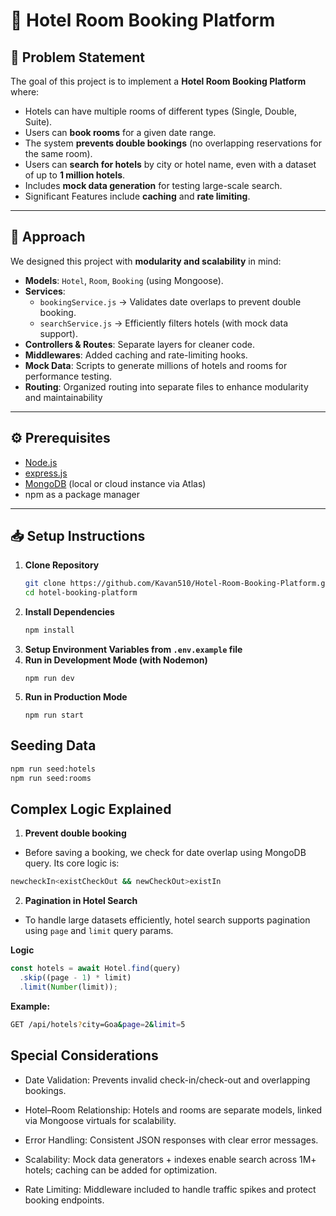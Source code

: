 # 🏨 Hotel Room Booking Platform

## 📌 Problem Statement
The goal of this project is to implement a **Hotel Room Booking Platform** where:
- Hotels can have multiple rooms of different types (Single, Double, Suite).
- Users can **book rooms** for a given date range.
- The system **prevents double bookings** (no overlapping reservations for the same room).
- Users can **search for hotels** by city or hotel name, even with a dataset of up to **1 million hotels**.
- Includes **mock data generation** for testing large-scale search.
- Significant Features include **caching** and **rate limiting**.

---

## 🚀 Approach
We designed this project with **modularity and scalability** in mind:
- **Models**: `Hotel`, `Room`, `Booking` (using Mongoose).
- **Services**:  
  - `bookingService.js` → Validates date overlaps to prevent double booking.  
  - `searchService.js` → Efficiently filters hotels (with mock data support).
- **Controllers & Routes**: Separate layers for cleaner code.
- **Middlewares**: Added caching and rate-limiting hooks.
- **Mock Data**: Scripts to generate millions of hotels and rooms for performance testing.
- **Routing**: Organized routing into separate files to enhance modularity and maintainability

---

## ⚙️ Prerequisites
- [Node.js](https://nodejs.org/) 
- [express.js](https://expressjs.com/)
- [MongoDB](https://www.mongodb.com/) (local or cloud instance via Atlas)
- npm  as a package manager

---

## 📥 Setup Instructions

1. **Clone Repository**
   ```bash
   git clone https://github.com/Kavan510/Hotel-Room-Booking-Platform.git
   cd hotel-booking-platform
   ```
2. **Install Dependencies**
    ```bash
   npm install
    ```
3. **Setup Environment Variables from  `.env.example` file**
4. **Run in Development Mode (with Nodemon)**
    ```
    npm run dev
    ```
5. **Run in Production Mode**
    ```
    npm run start
    ```
## Seeding Data

```bash
npm run seed:hotels
npm run seed:rooms
```
## Complex Logic Explained

1. **Prevent double booking** 
- Before saving a booking, we check for date overlap using MongoDB query. Its core logic is:
```bash
newcheckIn<existCheckOut && newCheckOut>existIn
```

2. **Pagination in Hotel Search**
- To handle large datasets efficiently, hotel search supports pagination using `page` and `limit` query params.

**Logic**
```js
const hotels = await Hotel.find(query)
  .skip((page - 1) * limit)
  .limit(Number(limit));
```
**Example:**
```bash
GET /api/hotels?city=Goa&page=2&limit=5
```

## Special Considerations

- Date Validation: Prevents invalid check-in/check-out and overlapping bookings.

- Hotel–Room Relationship: Hotels and rooms are separate models, linked via Mongoose virtuals for scalability.

- Error Handling: Consistent JSON responses with clear error messages.

- Scalability: Mock data generators + indexes enable search across 1M+ hotels; caching can be added for optimization.

- Rate Limiting: Middleware included to handle traffic spikes and protect booking endpoints.